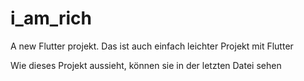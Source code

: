 # i_am_rich

A new Flutter projekt.
 Das ist auch einfach leichter Projekt mit Flutter

 Wie dieses Projekt aussieht, können sie in der letzten Datei sehen


